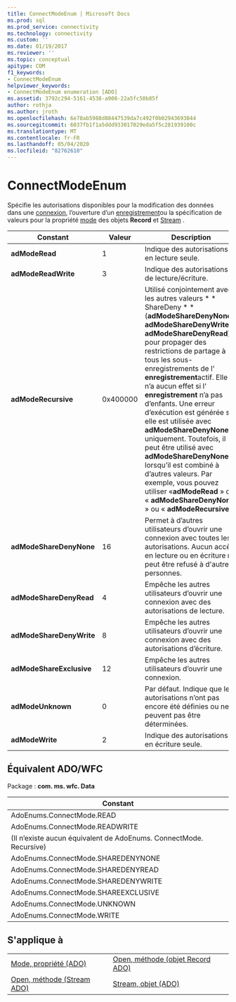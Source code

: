 ```yaml
---
title: ConnectModeEnum | Microsoft Docs
ms.prod: sql
ms.prod_service: connectivity
ms.technology: connectivity
ms.custom: ''
ms.date: 01/19/2017
ms.reviewer: ''
ms.topic: conceptual
apitype: COM
f1_keywords:
- ConnectModeEnum
helpviewer_keywords:
- ConnectModeEnum enumeration [ADO]
ms.assetid: 3792c294-5161-4538-a908-22a5fc50b85f
author: rothja
ms.author: jroth
ms.openlocfilehash: 6e78ab5988d88447539da7c492f0b02943693844
ms.sourcegitcommit: 6037fb1f1a5ddd933017029eda5f5c281939100c
ms.translationtype: MT
ms.contentlocale: fr-FR
ms.lasthandoff: 05/04/2020
ms.locfileid: "82762610"
---
```

# <a name="connectmodeenum"></a>ConnectModeEnum
Spécifie les autorisations disponibles pour la modification des données dans une [connexion](../../../ado/reference/ado-api/connection-object-ado.md), l’ouverture d’un [enregistrement](../../../ado/reference/ado-api/record-object-ado.md)ou la spécification de valeurs pour la propriété [mode](../../../ado/reference/ado-api/mode-property-ado.md) des objets **Record** et [Stream](../../../ado/reference/ado-api/stream-object-ado.md) .  
  
|Constant|Valeur|Description|  
|--------------|-----------|-----------------|  
|**adModeRead**|1|Indique des autorisations en lecture seule.|  
|**adModeReadWrite**|3|Indique des autorisations de lecture/écriture.|  
|**adModeRecursive**|0x400000|Utilisé conjointement avec les autres valeurs * \* ShareDeny \* * (**adModeShareDenyNone**, **adModeShareDenyWrite**ou **adModeShareDenyRead**) pour propager des restrictions de partage à tous les sous-enregistrements de l' **enregistrement**actif. Elle n’a aucun effet si l' **enregistrement** n’a pas d’enfants. Une erreur d’exécution est générée si elle est utilisée avec **adModeShareDenyNone** uniquement. Toutefois, il peut être utilisé avec **adModeShareDenyNone** lorsqu’il est combiné à d’autres valeurs. Par exemple, vous pouvez utiliser «**adModeRead** » ou « **adModeShareDenyNone** » ou « **adModeRecursive**».|  
|**adModeShareDenyNone**|16|Permet à d’autres utilisateurs d’ouvrir une connexion avec toutes les autorisations. Aucun accès en lecture ou en écriture ne peut être refusé à d'autres personnes.|  
|**adModeShareDenyRead**|4|Empêche les autres utilisateurs d’ouvrir une connexion avec des autorisations de lecture.|  
|**adModeShareDenyWrite**|8|Empêche les autres utilisateurs d’ouvrir une connexion avec des autorisations d’écriture.|  
|**adModeShareExclusive**|12|Empêche les autres utilisateurs d’ouvrir une connexion.|  
|**adModeUnknown**|0|Par défaut. Indique que les autorisations n’ont pas encore été définies ou ne peuvent pas être déterminées.|  
|**adModeWrite**|2|Indique des autorisations en écriture seule.|  
  
## <a name="adowfc-equivalent"></a>Équivalent ADO/WFC  
 Package : **com. ms. wfc. Data**  
  
|Constant|  
|--------------|  
|AdoEnums.ConnectMode.READ|  
|AdoEnums.ConnectMode.READWRITE|  
|(Il n’existe aucun équivalent de AdoEnums. ConnectMode. Recursive)|  
|AdoEnums.ConnectMode.SHAREDENYNONE|  
|AdoEnums.ConnectMode.SHAREDENYREAD|  
|AdoEnums.ConnectMode.SHAREDENYWRITE|  
|AdoEnums.ConnectMode.SHAREEXCLUSIVE|  
|AdoEnums.ConnectMode.UNKNOWN|  
|AdoEnums.ConnectMode.WRITE|  
  
## <a name="applies-to"></a>S'applique à  
  
|||  
|-|-|  
|[Mode, propriété (ADO)](../../../ado/reference/ado-api/mode-property-ado.md)|[Open, méthode (objet Record ADO)](../../../ado/reference/ado-api/open-method-ado-record.md)|  
|[Open, méthode (Stream ADO)](../../../ado/reference/ado-api/open-method-ado-stream.md)|[Stream, objet (ADO)](../../../ado/reference/ado-api/stream-object-ado.md)|
